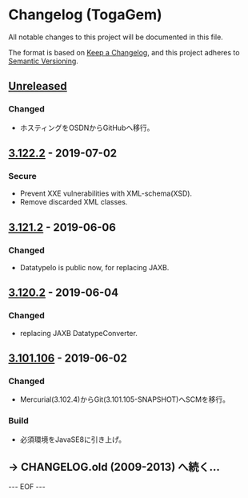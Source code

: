 # Changelog (TogaGem)
All notable changes to this project will be documented in this file.

The format is based on [Keep a Changelog](https://keepachangelog.com/en/1.0.0/),
and this project adheres to [Semantic Versioning](https://semver.org/spec/v2.0.0.html).


## [Unreleased]

### Changed
- ホスティングをOSDNからGitHubへ移行。


## [3.122.2] - 2019-07-02

### Secure
- Prevent XXE vulnerabilities with XML-schema(XSD).
- Remove discarded XML classes.


## [3.121.2] - 2019-06-06

### Changed
- DatatypeIo is public now, for replacing JAXB.


## [3.120.2] - 2019-06-04

### Changed
- replacing JAXB DatatypeConverter.


## [3.101.106] - 2019-06-02

### Changed
- Mercurial(3.102.4)からGit(3.101.105-SNAPSHOT)へSCMを移行。

### Build
- 必須環境をJavaSE8に引き上げ。


## → CHANGELOG.old (2009-2013) へ続く…


[Unreleased]: https://github.com/olyutorskii/TogaGem/compare/release-3.122.2...HEAD
[3.122.2]: https://github.com/olyutorskii/TogaGem/compare/release-3.121.2...release-3.122.2
[3.121.2]: https://github.com/olyutorskii/TogaGem/compare/release-3.120.2...release-3.121.2
[3.120.2]: https://github.com/olyutorskii/TogaGem/compare/release-3.101.106...release-3.120.2
[3.101.106]: https://github.com/olyutorskii/TogaGem/releases/tag/release-3.101.106


--- EOF ---
